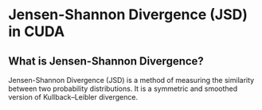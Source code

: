 # Jensen-Shannon Divergence (JSD) in CUDA

##  What is Jensen-Shannon Divergence?

Jensen-Shannon Divergence (JSD) is a method of measuring the similarity between two probability distributions. It is a symmetric and smoothed version of Kullback–Leibler divergence.
